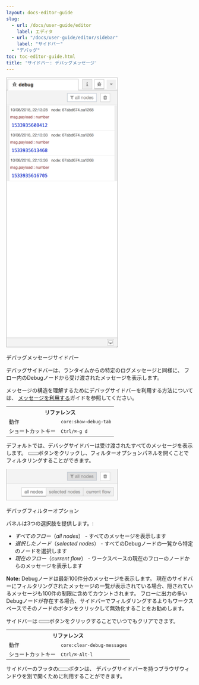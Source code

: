 ```yaml
---
layout: docs-editor-guide
slug:
  - url: /docs/user-guide/editor
    label: エディタ
  - url: "/docs/user-guide/editor/sidebar"
    label: "サイドバー"
  - "デバッグ"
toc: toc-editor-guide.html
title: 'サイドバー: デバッグメッセージ'
---
```


<div style="width: 300px" class="figure align-right">
  <img src="../images/editor-sidebar-debug.png" alt="Debug messages Sidebar">
  <p class="caption">デバッグメッセージサイドバー</p>
</div>

デバッグサイドバーは、ランタイムからの特定のログメッセージと同様に、
フロー内のDebugノードから受け渡されたメッセージを表示します。

メッセージの構造を理解するためにデバッグサイドバーを利用する方法については、
[メッセージを利用する](/docs/user-guide/messages)ガイドを参照してください。

<table class="action-ref inline">
 <tr><th colspan="2">リファレンス</th></tr>
 <tr><td>動作</td><td><code>core:show-debug-tab</code></td></tr>
 <tr><td>ショートカットキー</td><td><code>Ctrl/⌘-g d</code></td></tr>
</table>

デフォルトでは、デバッグサイドバーは受け渡されたすべてのメッセージを表示します。
<i style="font-size: 0.8em; border-radius: 2px; display:inline-block;text-align:center; width: 20px; color: #777; border: 1px solid #777; padding: 3px;" class="fa fa-filter"></i>ボタンをクリックし、フィルターオプションパネルを開くことでフィルタリングすることができます。

<div style="width: 300px" class="figure">
  <img src="../images/editor-sidebar-debug-filter.png" alt="Debug filter options">
  <p class="caption">デバッグフィルターオプション</p>
</div>

パネルは3つの選択肢を提供します。:

 - *すべてのフロー*（*all nodes*） - すべてのメッセージを表示します
 - *選択したノード*（*selected nodes*） - すべてのDebugノードの一覧から特定のノードを選択します
 - *現在のフロー*（*current flow*） - ワークスペースの現在のフローのノードからのメッセージを表示します

**Note:** Debugノードは最新100件分のメッセージを表示します。
現在のサイドバーにフィルタリングされたメッセージの一覧が表示されている場合、隠されているメッセージも100件の制限に含めてカウントされます。
フローに出力の多いDebugノードが存在する場合、サイドバーでフィルダリングするよりもワークスペースでそのノードのボタンをクリックして無効化することをお勧めします。

サイドバーは <i style="font-size: 0.8em; border-radius: 2px; display:inline-block;text-align:center; width: 20px; color: #777; border: 1px solid #777; padding: 3px;" class="fa fa-trash"></i>ボタンをクリックすることでいつでもクリアできます。

<table class="action-ref inline">
 <tr><th colspan="2">リファレンス</th></tr>
 <tr><td>動作</td><td><code>core:clear-debug-messages</code></td></tr>
 <tr><td>ショートカットキー</td><td><code>Ctrl/⌘-Alt-l</code></td></tr>
</table>

サイドバーのフッタの<i style="font-size: 0.8em; border-radius: 2px; display:inline-block;text-align:center; width: 20px; color: #777; border: 1px solid #777; padding: 3px;" class="fa fa-desktop"></i>ボタンは、
デバッグサイドバーを持つブラウザウィンドウを別で開くために利用することができます。
